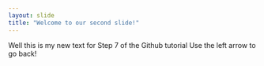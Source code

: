 ```yaml
---
layout: slide
title: "Welcome to our second slide!"
---
```

Well this is my new text for Step 7 of the Github tutorial
Use the left arrow to go back!
